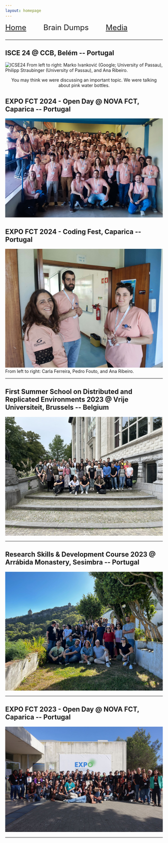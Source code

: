 ```yaml
---
layout: homepage
---
```


<div style="font-size: x-large; float:top; margin-bottom: 1.0em;">
    <a href="index.html">Home</a>
    <a style="margin-left:2.0em;">Brain Dumps</a>
    <a style="margin-left:2.0em; text-decoration: underline;" href="media.html">Media</a>
</div>

---

## ISCE 24 @ CCB, Belém -- Portugal 
<img src="assets/img/ICSE24_1.JPG" alt="ICSE24">
From left to right: Marko Ivanković (Google; University of Passau), Philipp Straubinger (University of Passau), and Ana Ribeiro. 
<p style="text-align: center;">You may think we were discussing an important topic. We were talking about pink water bottles.</p> 


## EXPO FCT 2024 - Open Day @ NOVA FCT, Caparica -- Portugal 
<img src="assets/img/ExpoFCT2024.jpg" alt="EXPO24">

## EXPO FCT 2024 - Coding Fest, Caparica -- Portugal 
<img src="assets/img/expoFCT24_1.jpg" alt="EXPO24">
From left to right: Carla Ferreira, Pedro Fouto, and Ana Ribeiro. 


---

## First Summer School on Distributed and Replicated Environments 2023 @ Vrije Universiteit, Brussels -- Belgium
<img src="assets/img/DARE23.jpg" alt="DARE23">

---

## Research Skills & Development Course 2023 @ Arrábida Monastery, Sesimbra -- Portugal
<img src="assets/img/RSD23.jpeg" alt="RSD23">

---

## EXPO FCT 2023 - Open Day @ NOVA FCT, Caparica -- Portugal 
<img src="assets/img/expo23.jpg" alt="EXPO23">

----